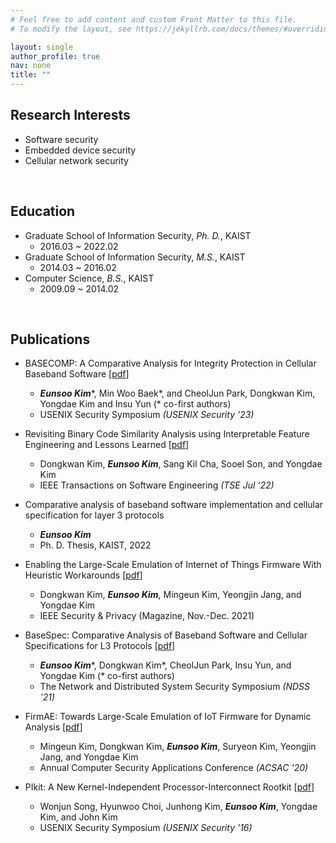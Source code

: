 ```yaml
---
# Feel free to add content and custom Front Matter to this file.
# To modify the layout, see https://jekyllrb.com/docs/themes/#overriding-theme-defaults

layout: single
author_profile: true
nav: none
title: ""
---
```

## Research Interests
* Software security
* Embedded device security
* Cellular network security

<br/>

## Education
* Graduate School of Information Security, *Ph. D.*, KAIST
  + 2016.03 ~ 2022.02
* Graduate School of Information Security, *M.S.*, KAIST
  + 2014.03 ~ 2016.02
* Computer Science, *B.S.*, KAIST
  + 2009.09 ~ 2014.02

<br/>

## Publications
* BASECOMP: A Comparative Analysis for Integrity Protection in Cellular Baseband Software \[[pdf](https://www.usenix.org/system/files/usenixsecurity23-kim-eunsoo.pdf)\]
  + ***Eunsoo Kim***\*, Min Woo Baek\*, and CheolJun Park, Dongkwan Kim, Yongdae Kim and Insu Yun (\* co-first authors)
  + USENIX Security Symposium _(USENIX Security '23)_

* Revisiting Binary Code Similarity Analysis using Interpretable Feature Engineering and Lessons Learned \[[pdf](https://hahah.kim/assets/pub/kim-arxiv2020.pdf)\]
  + Dongkwan Kim, ***Eunsoo Kim***, Sang Kil Cha, Sooel Son, and Yongdae Kim
  + IEEE Transactions on Software Engineering _(TSE Jul '22)_

* Comparative analysis of baseband software implementation and cellular specification for layer 3 protocols
  + ***Eunsoo Kim***
  + Ph. D. Thesis, KAIST, 2022

* Enabling the Large-Scale Emulation of Internet of Things Firmware With Heuristic Workarounds \[[pdf](https://ieeexplore.ieee.org/abstract/document/9431371)\]
  + Dongkwan Kim, ***Eunsoo Kim***, Mingeun Kim, Yeongjin Jang, and Yongdae Kim
  + IEEE Security & Privacy (Magazine, Nov.-Dec. 2021)

* BaseSpec: Comparative Analysis of Baseband Software and Cellular Specifications for L3 Protocols \[[pdf](https://syssec.kaist.ac.kr/pub/2021/kim-ndss2021.pdf)\]
  + ***Eunsoo Kim***\*, Dongkwan Kim\*, CheolJun Park, Insu Yun, and Yongdae Kim (\* co-first authors)
  + The Network and Distributed System Security Symposium _(NDSS '21)_

* FirmAE: Towards Large-Scale Emulation of IoT Firmware for Dynamic Analysis \[[pdf](https://ieeexplore.ieee.org/document/9813408)\]
  + Mingeun Kim, Dongkwan Kim, ***Eunsoo Kim***, Suryeon Kim, Yeongjin Jang, and Yongdae Kim
  + Annual Computer Security Applications Conference _(ACSAC '20)_

* PIkit: A New Kernel-Independent Processor-Interconnect Rootkit \[[pdf](https://syssec.kaist.ac.kr/pub/2016/song_usenix_sec2016.pdf)\]
  + Wonjun Song, Hyunwoo Choi, Junhong Kim, ***Eunsoo Kim***, Yongdae Kim, and John Kim
  + USENIX Security Symposium _(USENIX Security '16)_

